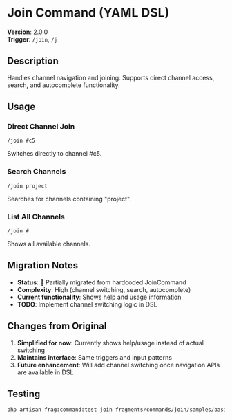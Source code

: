 # Join Command (YAML DSL)

**Version**: 2.0.0  
**Trigger**: `/join`, `/j`

## Description

Handles channel navigation and joining. Supports direct channel access, search, and autocomplete functionality.

## Usage

### Direct Channel Join
```
/join #c5
```
Switches directly to channel #c5.

### Search Channels
```
/join project
```
Searches for channels containing "project".

### List All Channels
```
/join #
```
Shows all available channels.

## Migration Notes

- **Status**: 🚧 Partially migrated from hardcoded JoinCommand
- **Complexity**: High (channel switching, search, autocomplete)
- **Current functionality**: Shows help and usage information
- **TODO**: Implement channel switching logic in DSL

## Changes from Original

1. **Simplified for now**: Currently shows help/usage instead of actual switching
2. **Maintains interface**: Same triggers and input patterns
3. **Future enhancement**: Will add channel switching once navigation APIs are available in DSL

## Testing

```bash
php artisan frag:command:test join fragments/commands/join/samples/basic.json
```